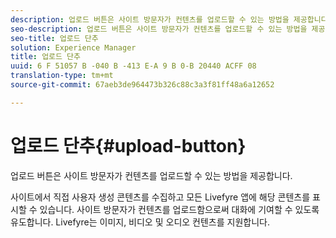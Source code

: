 ```yaml
---
description: 업로드 버튼은 사이트 방문자가 컨텐츠를 업로드할 수 있는 방법을 제공합니다.
seo-description: 업로드 버튼은 사이트 방문자가 컨텐츠를 업로드할 수 있는 방법을 제공합니다.
seo-title: 업로드 단추
solution: Experience Manager
title: 업로드 단추
uuid: 6 F 51057 B -040 B -413 E-A 9 B 0-B 20440 ACFF 08
translation-type: tm+mt
source-git-commit: 67aeb3de964473b326c88c3a3f81ff48a6a12652

---
```



# 업로드 단추{#upload-button}

업로드 버튼은 사이트 방문자가 컨텐츠를 업로드할 수 있는 방법을 제공합니다.

사이트에서 직접 사용자 생성 콘텐츠를 수집하고 모든 Livefyre 앱에 해당 콘텐츠를 표시할 수 있습니다. 사이트 방문자가 컨텐츠를 업로드함으로써 대화에 기여할 수 있도록 유도합니다. Livefyre는 이미지, 비디오 및 오디오 컨텐츠를 지원합니다.
